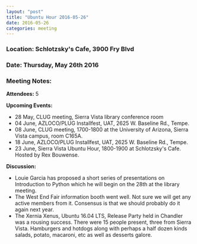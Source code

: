 ```yaml
---
layout: "post"
title: "Ubuntu Hour 2016-05-26"
date: 2016-05-26
categories: meeting
---
```


### Location: Schlotzsky's Cafe, 3900 Fry Blvd

### Date: Thursday, May 26th 2016

### Meeting Notes:

**Attendees:** 5

**Upcoming Events:**

 * 28 May, CLUG meeting, Sierra Vista library conference room
 * 04 June, AZLOCO/PLUG Installfest, UAT, 2625 W. Baseline Rd., Tempe.
 * 08 June,  CLUG meeting, 1700-1800 at the University of Arizona, Sierra Vista campus, room C165A.
 * 18 June,  AZLOCO/PLUG Installfest, UAT, 2625 W. Baseline Rd., Tempe.
 * 23 June,  Sierra Vista Ubuntu Hour, 1800-1900 at Schlotzsky's Cafe.  Hosted by Rex Bouwense.

**Discussion:**

 * Louie Garcia has proposed a short series of presentations on Introduction to Python which he will begin on the 28th at the library meeting.
 * The West End Fair information booth went well.  Not sure we will get any active members from it.  Consensus is that we should probably do it again next year.
 * The Xernia Xenus, Ubuntu 16.04 LTS, Release Party held in Chandler was a rousing success.  There were 15 people present, three from Sierra Vista.  Hamburgers and hotdogs along with perhaps a half dozen kinds salads, potato, macaroni, etc as well as desserts galore.
